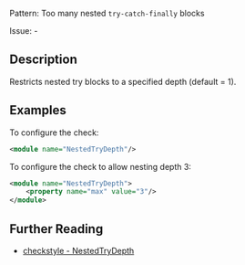 Pattern: Too many nested `try-catch-finally` blocks

Issue: -

## Description

Restricts nested try blocks to a specified depth (default = 1). 

## Examples

To configure the check: 


```xml
<module name="NestedTryDepth"/>
```
        

To configure the check to allow nesting depth 3: 


```xml
<module name="NestedTryDepth">
    <property name="max" value="3"/>
</module>
```

## Further Reading

* [checkstyle - NestedTryDepth](https://checkstyle.sourceforge.io/checks/coding/nestedtrydepth.html#NestedTryDepth)
